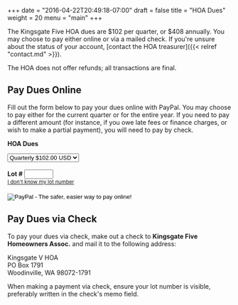 +++
date = "2016-04-22T20:49:18-07:00"
draft = false
title = "HOA Dues"
weight = 20
menu = "main"
+++

<script type="text/javascript">
var addresses = [
[ "652","12082 NE 142nd Street","Kirkland","12082","NE 142nd Street" ], 
[ "957","12402 NE 149th St.","Woodinville","12402","NE 149th St." ], 
[ "619","12403 NE 141st Way","Kirkland","12403","NE 141st Way" ], 
[ "872","12403 NE 146th Pl.","Woodinville","12403","NE 146th Pl." ], 
[ "846","12403 NE 149th St.","Woodinville","12403","NE 149th St." ], 
[ "871","12404 NE 146th Pl.","Woodinville","12404","NE 146th Pl." ], 
[ "620","12409 NE 141st Way","Kirkland","12409","NE 141st Way" ], 
[ "847","12409 NE 149th St.","Woodinville","12409","NE 149th St." ], 
[ "956","12410 NE 149th St.","Woodinville","12410","NE 149th St." ], 
[ "873","12411 NE 146th Pl.","Woodinville","12411","NE 146th Pl." ], 
[ "621","12415 NE 141st Way","Kirkland","12415","NE 141st Way" ], 
[ "848","12415 NE 149th St.","Woodinville","12415","NE 149th St." ], 
[ "955","12416 NE 149th St.","Woodinville","12416","NE 149th St." ], 
[ "874","12417 NE 146th Pl.","Woodinville","12417","NE 146th Pl." ], 
[ "835","12420 NE 141st Way","Kirkland","12420","NE 141st Way" ], 
[ "622","12421 NE 141st Way","Kirkland","12421","NE 141st Way" ], 
[ "849","12423 NE 149th","Woodinville","12423","NE 149th" ], 
[ "954","12424 NE 149th St.","Woodinville","12424","NE 149th St." ], 
[ "875","12425 NE 146th Pl","Woodinville","12425","NE 146th Pl" ], 
[ "623","12427 NE 141st Way","Kirkland","12427","NE 141st Way" ], 
[ "858","12428 NE 146th Pl.","Woodinville","12428","NE 146th Pl." ], 
[ "850","12429 NE 149th St.","Woodinville","12429","NE 149th St." ], 
[ "953","12430 NE 149th St.","Woodinville","12430","NE 149th St." ], 
[ "876","12431 NE 146th Pl.","Woodinville","12431","NE 146th Pl." ], 
[ "624","12433 NE 141st Way","Kirkland","12433","NE 141st Way" ], 
[ "952","12436 NE 149th St.","Woodinville","12436","NE 149th St." ], 
[ "877","12437 NE 146th Pl.","Woodinville","12437","NE 146th Pl." ], 
[ "878","12441 NE 146th Pl.","Woodinville","12441","NE 146th Pl." ], 
[ "951","12444 NE 149th St.","Woodinville","12444","NE 149th St." ], 
[ "950","12500 NE 148th St.","Woodinville","12500","NE 148th St." ], 
[ "625","12501 NE 141st Way","Kirkland","12501","NE 141st Way" ], 
[ "825","12502 NE 141st Way","Kirkland","12502","NE 141st Way" ], 
[ "897","12504 147th Pl. NE ","Woodinville","12504","147th Pl. NE " ], 
[ "899","12505 NE 148th St.","Woodinville","12505","NE 148th St." ], 
[ "626","12507 NE 141st Way","Kirkland","12507","NE 141st Way" ], 
[ "949","12508 NE 148th St.","Woodinville","12508","NE 148th St." ], 
[ "883","12509 NE 147th Pl.","Woodinville","12509","NE 147th Pl." ], 
[ "896","12510 NE 147th Pl.","Woodinville","12510","NE 147th Pl." ], 
[ "627","12513 NE 141st Way","Kirkland","12513","NE 141st Way" ], 
[ "900","12513 NE 148th St.","Woodinville","12513","NE 148th St." ], 
[ "895","12516 NE 147th Pl.","Woodinville","12516","NE 147th Pl." ], 
[ "948","12516 NE 148th St.","Woodinville","12516","NE 148th St." ], 
[ "884","12517 NE 147th Pl.","Woodinville","12517","NE 147th Pl." ], 
[ "901","12521 NE 148th St.","Woodinville","12521","NE 148th St." ], 
[ "894","12522 NE 147th Pl.","Woodinville","12522","NE 147th Pl." ], 
[ "947","12524 NE 148th St.","Woodinville","12524","NE 148th St." ], 
[ "902","12527 NE 148th St.","Woodinville","12527","NE 148th St." ], 
[ "946","12530 NE 149th St.","Woodinville","12530","NE 149th St." ], 
[ "903","12537 NE 148th ST.","Woodinville","12537","NE 148th ST." ], 
[ "945","12538  NE 148th St.","Woodinville","12538"," NE 148th St." ], 
[ "820","12600 NE 142nd St.","Kirkland","12600","NE 142nd St." ], 
[ "628","12601 NE 141st Way","Kirkland","12601","NE 141st Way" ], 
[ "811","12602 NE 141st Way","Kirkland","12602","NE 141st Way" ], 
[ "819","12604 NE 142nd St","Kirkland","12604","NE 142nd St" ], 
[ "810","12610 NE 141st Way","Kirkland","12610","NE 141st Way" ], 
[ "818","12610 NE 142nd St.","Kirkland","12610","NE 142nd St." ], 
[ "813","12611 NE 142nd St","Kirkland","12611","NE 142nd St" ], 
[ "817","12614 NE 142nd St.","Kirkland","12614","NE 142nd St." ], 
[ "814","12615 NE 142nd St.","Kirkland","12615","NE 142nd St." ], 
[ "639","12617 NE 141st Way","Kirkland","12617","NE 141st Way" ], 
[ "809","12618 NE 141st Way","Kirkland","12618","NE 141st Way" ], 
[ "816","12620 NE 142nd","Kirkland","12620","NE 142nd" ], 
[ "815","12621 NE 142nd St","Kirkland","12621","NE 142nd St" ], 
[ "640","12623 NE 141st Way","Kirkland","12623","NE 141st Way" ], 
[ "808","12626 NE 141st Way","Kirkland","12626","NE 141st Way" ], 
[ "641","12635 NE 141st Way","Kirkland","12635","NE 141st Way" ], 
[ "807","12636 NE 141st Way","Kirkland","12636","NE 141st Way" ], 
[ "642","12639 NE 141st Way","Kirkland","12639","NE 141st Way" ], 
[ "800","12700 NE 142nd Ct.","Kirkland","12700","NE 142nd Ct." ], 
[ "801","12701 NE 142nd Ct.","Kirkland","12701","NE 142nd Ct." ], 
[ "940","12702 NE 149th ST.","Woodinville","12702","NE 149th ST." ], 
[ "803","12703 NE 142nd Ct.","Kirkland","12703","NE 142nd Ct." ], 
[ "799","12704 NE 142nd Ct","Kirkland","12704","NE 142nd Ct" ], 
[ "802","12705 NE 142nd Ct.","Kirkland","12705","NE 142nd Ct." ], 
[ "798","12710 NE 142nd Crt","Kirkland","12710","NE 142nd Crt" ], 
[ "939","12710 NE 149th St.","Woodinville","12710","NE 149th St." ], 
[ "797","12716 NE 142nd Ct.","Kirkland","12716","NE 142nd Ct." ], 
[ "938","12718 NE 149th St.","Woodinville","12718","NE 149th St." ], 
[ "937","12800 NE 149th St.","Woodinville","12800","NE 149th St." ], 
[ "927","12801 NE 146th Pl.","Woodinville","12801","NE 146th Pl." ], 
[ "781","12802 NE 144th Pl.","Kirkland","12802","NE 144th Pl." ], 
[ "643","12803 NE 141st Ct.","Kirkland","12803","NE 141st Ct." ], 
[ "657","12803 NE 142nd Pl.","Kirkland","12803","NE 142nd Pl." ], 
[ "649","12803 NE 142nd St.","Kirkland","12803","NE 142nd St." ], 
[ "935","12803 NE 149th St.","Woodinville","12803","NE 149th St." ], 
[ "647","12806 NE 141st Ct.","Kirkland","12806","NE 141st Ct." ], 
[ "667","12806 NE 142nd Pl.","Kirkland","12806","NE 142nd Pl." ], 
[ "644","12807 NE 141st Ct.","Kirkland","12807","NE 141st Ct." ], 
[ "782","12807 NE 144th Way","Kirkland","12807","NE 144th Way" ], 
[ "928","12807 NE 146th Pl","Woodinville","12807","NE 146th Pl" ], 
[ "780","12808 NE 144th Pl.","Kirkland","12808","NE 144th Pl." ], 
[ "936","12808 NE 149th St.","Woodinville","12808","NE 149th St." ], 
[ "658","12809 NE 142nd Pl.","Kirkland","12809","NE 142nd Pl." ], 
[ "646","12810 NE 141st Ct.","Kirkland","12810","NE 141st Ct." ], 
[ "651","12810 NE 142nd St.","Kirkland","12810","NE 142nd St." ], 
[ "730","12810 NE 144th Way","Kirkland","12810","NE 144th Way" ], 
[ "645","12811 NE 141st Ct.","Kirkland","12811","NE 141st Ct." ], 
[ "650","12811 NE 142nd St.","Kirkland","12811","NE 142nd St." ], 
[ "659","12813 NE 142nd Pl.","Kirkland","12813","NE 142nd Pl." ], 
[ "666","12814 NE 142nd Pl.","Kirkland","12814","NE 142nd Pl." ], 
[ "779","12814 NE 144th Pl.","Kirkland","12814","NE 144th Pl." ], 
[ "731","12815 NE 144th Pl.","Kirkland","12815","NE 144th Pl." ], 
[ "783","12817 NE 144th Way","Kirkland","12817","NE 144th Way" ], 
[ "729","12818 NE 144th Way","Kirkland","12818","NE 144th Way" ], 
[ "660","12819 142nd Pl.","Kirkland","12819","142nd Pl." ], 
[ "665","12820 NE 142nd Pl","Kirkland","12820","NE 142nd Pl" ], 
[ "784","12821 144th Way","Kirkland","12821","144th Way" ], 
[ "664","12824 142nd Pl.","Kirkland","12824","142nd Pl." ], 
[ "728","12824 NE 144th Way","Kirkland","12824","NE 144th Way" ], 
[ "661","12825 NE 142nd Pl.","Kirkland","12825","NE 142nd Pl." ], 
[ "785","12825 NE 144th Way","Kirkland","12825","NE 144th Way" ], 
[ "663","12828 NE 142nd Pl.","Kirkland","12828","NE 142nd Pl." ], 
[ "662","12829 NE 142nd Pl.","Kirkland","12829","NE 142nd Pl." ], 
[ "786","12829 NE 144th Way","Kirkland","12829","NE 144th Way" ], 
[ "727","12832 NE 144th Way","Kirkland","12832","NE 144th Way" ], 
[ "787","12833 NE 144th Way","Kirkland","12833","NE 144th Way" ], 
[ "796","12834 NE 144th St.","Kirkland","12834","NE 144th St." ], 
[ "788","12839 NE 144th Way","Kirkland","12839","NE 144th Way" ], 
[ "726","12840 NE 144th Way","Kirkland","12840","NE 144th Way" ], 
[ "795","12842 NE 143rd St.","Kirkland","12842","NE 143rd St." ], 
[ "725","12844 NE 144th Way","Kirkland","12844","NE 144th Way" ], 
[ "670","12845 NE 143rd St.","Kirkland","12845","NE 143rd St." ], 
[ "789","12847 NE 144th Way","Kirkland","12847","NE 144th Way" ], 
[ "724","12848 NE 144th Way","Kirkland","12848","NE 144th Way" ], 
[ "794","12850 NE 143rd St.","Kirkland","12850","NE 143rd St." ], 
[ "772","12850 NE 145th Pl.","Kirkland","12850","NE 145th Pl." ], 
[ "671","12851 NE 143rd St.","Kirkland","12851","NE 143rd St." ], 
[ "773","12851 NE 145th Pl.","Kirkland","12851","NE 145th Pl." ], 
[ "723","12852 NE 144th Way","Kirkland","12852","NE 144th Way" ], 
[ "771","12854 NE 145th Pl.","Kirkland","12854","NE 145th Pl." ], 
[ "790","12855 NE 144th Way","Kirkland","12855","NE 144th Way" ], 
[ "774","12855 NE 145th Pl.","Kirkland","12855","NE 145th Pl." ], 
[ "722","12856 NE 144th Way","Kirkland","12856","NE 144th Way" ], 
[ "793","12858 NE 143rd Street","Kirkland","12858","NE 143rd Street" ], 
[ "672","12859 NE 143rd St.","Kirkland","12859","NE 143rd St." ], 
[ "775","12859 NE 145th Pl.","Kirkland","12859","NE 145th Pl." ], 
[ "776","12863 NE 145th Pl.","Kirkland","12863","NE 145th Pl." ], 
[ "732","12903 NE 144th Pl.","Kirkland","12903","NE 144th Pl." ], 
[ "765","12904 145th Ave NE","Kirkland","12904","145th Ave NE" ], 
[ "748","12904 NE 144th Pl.","Kirkland","12904","NE 144th Pl." ], 
[ "733","12907 NE 144th Pl.","Kirkland","12907","NE 144th Pl." ], 
[ "764","12910 NE 145th Pl.","Kirkland","12910","NE 145th Pl." ], 
[ "747","12912 NE 144th Pl","Kirkland","12912","NE 144th Pl" ], 
[ "734","12913 NE 144th Pl.","Kirkland","12913","NE 144th Pl." ], 
[ "753","12913 NE 145th Pl.","Kirkland","12913","NE 145th Pl." ], 
[ "763","12916 NE 145th Pl.","Kirkland","12916","NE 145th Pl." ], 
[ "735","12919 NE 144th Pl.","Kirkland","12919","NE 144th Pl." ], 
[ "736","12923 NE 144th Pl.","Kirkland","12923","NE 144th Pl." ], 
[ "762","12924 NE 145th Pl.","Kirkland","12924","NE 145th Pl." ], 
[ "754","12925 NE 145th Pl.","Kirkland","12925","NE 145th Pl." ], 
[ "761","12930 NE 145th Pl.","Kirkland","12930","NE 145th Pl." ], 
[ "717","12931 NE 144th Pl.","Kirkland","12931","NE 144th Pl." ], 
[ "755","12931 NE 145th Pl.","Kirkland","12931","NE 145th Pl." ], 
[ "760","12936 NE 145th Pl.","Kirkland","12936","NE 145th Pl." ], 
[ "756","12937 NE 145th Pl","Kirkland","12937","NE 145th Pl" ], 
[ "759","12940 NE 145th Pl","Kirkland","12940","NE 145th Pl" ], 
[ "757","12941 145th Pl.","Kirkland","12941","145th Pl." ], 
[ "758","12947 NE 145th Pl.","Kirkland","12947","NE 145th Pl." ], 
[ "680","13003 NE 143rd St.","Kirkland","13003","NE 143rd St." ], 
[ "707","13010 NE 143rd St.","Kirkland","13010","NE 143rd St." ], 
[ "716","13011 NE 144th Pl.","Kirkland","13011","NE 144th Pl." ], 
[ "700","13036 NE 143rd St.","Kirkland","13036","NE 143rd St." ], 
[ "699","13100 NE 143rd St","Kirkland","13100","NE 143rd St" ], 
[ "696","13105 NE 143rd St.","Kirkland","13105","NE 143rd St." ], 
[ "698","13108 NE 143rd St.","Kirkland","13108","NE 143rd St." ], 
[ "697","13110 NE 143RD","Kirkland","13110","NE 143RD" ], 
[ "634","14112 126th Pl. NE","Kirkland","14112","126th Pl. NE" ], 
[ "633","14113 126th PL NE ","Kirkland","14113","126th PL NE " ], 
[ "635","14116 126th Pl. NE","Kirkland","14116","126th Pl. NE" ], 
[ "632","14119 126th Pl. NE","Kirkland","14119","126th Pl. NE" ], 
[ "636","14120 126th Pl. NE","Kirkland","14120","126th Pl. NE" ], 
[ "637","14124 126th Pl. NE","Kirkland","14124","126th Pl. NE" ], 
[ "631","14125 126th Pl. NE","Kirkland","14125","126th Pl. NE" ], 
[ "836","14126 124th Place NE","Kirkland","14126","124th Place NE" ], 
[ "845","14127 124th Pl. NE","Kirkland","14127","124th Pl. NE" ], 
[ "834","14127 125th Ave NE","Kirkland","14127","125th Ave NE" ], 
[ "638","14128 126th Pl. NE","Kirkland","14128","126th Pl. NE" ], 
[ "806","14129 128th Ave NE","Kirkland","14129","128th Ave NE" ], 
[ "648","14130 128th Ave NE","Kirkland","14130","128th Ave NE" ], 
[ "824","14131 126th Ave NE","Kirkland","14131","126th Ave NE" ], 
[ "630","14131 126th Pl. NE","Kirkland","14131","126th Pl. NE" ], 
[ "826","14132 125th Ave NE","Kirkland","14132","125th Ave NE" ], 
[ "833","14133 125th Ave NE","Kirkland","14133","125th Ave NE" ], 
[ "837","14134 124th Pl. NE","Kirkland","14134","124th Pl. NE" ], 
[ "844","14135 124th Pl. NE","Kirkland","14135","124th Pl. NE" ], 
[ "812","14136 126th Ave NE","Kirkland","14136","126th Ave NE" ], 
[ "823","14137 126th Ave NE","Kirkland","14137","126th Ave NE" ], 
[ "629","14137 126th Pl. NE","Kirkland","14137","126th Pl. NE" ], 
[ "805","14137 128th Ave NE","Kirkland","14137","128th Ave NE" ], 
[ "827","14140 125th Ave NE","Kirkland","14140","125th Ave NE" ], 
[ "832","14141 125th Ave NE","Kirkland","14141","125th Ave NE" ], 
[ "838","14142 124th Pl. NE","Kirkland","14142","124th Pl. NE" ], 
[ "843","14143 124th Pl. NE","Kirkland","14143","124th Pl. NE" ], 
[ "822","14145 126th Ave NE","Kirkland","14145","126th Ave NE" ], 
[ "839","14146 124th Pl. NE","Kirkland","14146","124th Pl. NE" ], 
[ "828","14146 125th Ave NE","Kirkland","14146","125th Ave NE" ], 
[ "842","14147 124th Pl. NE","Kirkland","14147","124th Pl. NE" ], 
[ "831","14147 125th Ave NE","Kirkland","14147","125th Ave NE" ], 
[ "840","14150 124th Pl. NE","Kirkland","14150","124th Pl. NE" ], 
[ "829","14150 125th Ave NE","Kirkland","14150","125th Ave NE" ], 
[ "841","14151 124th Pl. NE","Kirkland","14151","124th Pl. NE" ], 
[ "830","14151 125th Ave NE","Kirkland","14151","125th Ave NE" ], 
[ "821","14151 126th Ave NE","Kirkland","14151","126th Ave NE" ], 
[ "804","14201 128th Ave NE","Kirkland","14201","128th Ave NE" ], 
[ "653","14212 128th Ave NE","Kirkland","14212","128th Ave NE" ], 
[ "654","14218 128th Ave NE","Kirkland","14218","128th Ave NE" ], 
[ "655","14226 128th Ave NE","Kirkland","14226","128th Ave NE" ], 
[ "656","14232 128th Ave NE","Kirkland","14232","128th Ave NE" ], 
[ "677","14250 130th Ave NE","Kirkland","14250","130th Ave NE" ], 
[ "693","14250 131st Ave NE","Kirkland","14250","131st Ave NE" ], 
[ "676","14251 130th Ave NE","Kirkland","14251","130th Ave NE" ], 
[ "692","14251 131st Ave NE","Kirkland","14251","131st Ave NE" ], 
[ "685","14252 130th Pl. NE","Kirkland","14252","130th Pl. NE" ], 
[ "684","14253 130th Pl. NE","Kirkland","14253","130th Pl. NE" ], 
[ "678","14256 130th Ave NE","Kirkland","14256","130th Ave NE" ], 
[ "694","14256 131st Ave NE","Kirkland","14256","131st Ave NE" ], 
[ "675","14257 130th Ave NE","Kirkland","14257","130th Ave NE" ], 
[ "691","14257 131st Ave NE","Kirkland","14257","131st Ave NE" ], 
[ "686","14258 130th Pl. NE","Kirkland","14258","130th Pl. NE" ], 
[ "683","14259 130th Pl. NE","Kirkland","14259","130th Pl. NE" ], 
[ "668","14260 128th Ave NE","Kirkland","14260","128th Ave NE" ], 
[ "679","14264 130th Ave NE","Kirkland","14264","130th Ave NE" ], 
[ "695","14264 131st Ave NE","Kirkland","14264","131st Ave NE" ], 
[ "674","14265 130th Ave NE","Kirkland","14265","130th Ave NE" ], 
[ "690","14265 131st Ave NE","Kirkland","14265","131st Ave NE" ], 
[ "687","14266 130th Pl. NE","Kirkland","14266","130th Pl. NE" ], 
[ "682","14267 130th Pl. NE","Kirkland","14267","130th Pl. NE" ], 
[ "669","14268 128th Ave NE","Kirkland","14268","128th Ave NE" ], 
[ "673","14271 130th Ave NE","Kirkland","14271","130th Ave NE" ], 
[ "689","14271 131st Ave NE","Kirkland","14271","131st Ave NE" ], 
[ "688","14272 130th Pl. NE","Kirkland","14272","130th Pl. NE" ], 
[ "681","14273 130th Pl. NE","Kirkland","14273","130th Pl. NE" ], 
[ "706","14303 130th Pl. NE","Kirkland","14303","130th Pl. NE" ], 
[ "708","14304 130th Ave NE","Kirkland","14304","130th Ave NE" ], 
[ "701","14304 130th Pl. NE","Kirkland","14304","130th Pl. NE" ], 
[ "792","14305 130th Ave NE","Kirkland","14305","130th Ave NE" ], 
[ "698-2","14309 131st Lane NE","Kirkland","14309","131st Lane NE" ], 
[ "702","14310 130th Pl. NE","Kirkland","14310","130th Pl. NE" ], 
[ "705","14311 130th Pl. NE","Kirkland","14311","130th Pl. NE" ], 
[ "791","14313 130th Ave NE","Kirkland","14313","130th Ave NE" ], 
[ "703","14314 130th Pl NE","Kirkland","14314","130th Pl NE" ], 
[ "704","14315 130th Pl. NE","Kirkland","14315","130th Pl. NE" ], 
[ "698-3","14317 131st Lane NE","Kirkland","14317","131st Lane NE" ], 
[ "698-1","14320 131st Lane NE","Kirkland","14320","131st Lane NE" ], 
[ "709","14400 130th Ave NE","Kirkland","14400","130th Ave NE" ], 
[ "721","14403 130th Ave NE","Kirkland","14403","130th Ave NE" ], 
[ "710","14404 130th Ave NE","Kirkland","14404","130th Ave NE" ], 
[ "711","14408 130th Ave NE","Kirkland","14408","130th Ave NE" ], 
[ "720","14409 130th Ave NE","Kirkland","14409","130th Ave NE" ], 
[ "712","14412 130th Ave NE","Kirkland","14412","130th Ave NE" ], 
[ "713","14416 130th Ave NE","Kirkland","14416","130th Ave NE" ], 
[ "719","14417 130th Ave NE","Kirkland","14417","130th Ave NE" ], 
[ "714","14420 130th Ave NE","Kirkland","14420","130th Ave NE" ], 
[ "718","14421 130th Ave NE","Kirkland","14421","130th Ave NE" ], 
[ "715","14424 130th Ave NE","Kirkland","14424","130th Ave NE" ], 
[ "737","14426 129th Pl NE","Kirkland","14426","129th Pl NE" ], 
[ "746","14427 129th Pl. NE","Kirkland","14427","129th Pl. NE" ], 
[ "778","14429 129th Ave NE","Kirkland","14429","129th Ave NE" ], 
[ "738","14432 129th Pl. NE","Kirkland","14432","129th Pl. NE" ], 
[ "745","14433 129th Pl. NE","Kirkland","14433","129th Pl. NE" ], 
[ "749","14434 129th Ave NE","Kirkland","14434","129th Ave NE" ], 
[ "777","14439 129th Ave NE","Kirkland","14439","129th Ave NE" ], 
[ "739","14440 129th Pl. NE","Kirkland","14440","129th Pl. NE" ], 
[ "744","14441 129th Pl. NE","Kirkland","14441","129th Pl. NE" ], 
[ "750","14442 129th Ave NE","Kirkland","14442","129th Ave NE" ], 
[ "740","14446 129th Pl. NE","Kirkland","14446","129th Pl. NE" ], 
[ "743","14447 129th Pl. NE","Kirkland","14447","129th Pl. NE" ], 
[ "751","14448 129th Ave NE","Kirkland","14448","129th Ave NE" ], 
[ "741","14450 129th Pl. NE","Kirkland","14450","129th Pl. NE" ], 
[ "742","14451 129th Pl. NE","Kirkland","14451","129th Pl. NE" ], 
[ "752","14454 129th Ave NE","Kirkland","14454","129th Ave NE" ], 
[ "770","14503 129th Ave NE","Kirkland","14503","129th Ave NE" ], 
[ "769","14509 129th Ave nE","Kirkland","14509","129th Ave nE" ], 
[ "766","14514 129th Ave NE","Kirkland","14514","129th Ave NE" ], 
[ "768","14515 129th Ave NE","Kirkland","14515","129th Ave NE" ], 
[ "767","14519 129th Ave NE","Kirkland","14519","129th Ave NE" ], 
[ "879","14600 125th Ave NE","Woodinville","14600","125th Ave NE" ], 
[ "910","14604 127th Ave NE","Woodinville","14604","127th Ave NE" ], 
[ "909","14605 127th Ave NE","Woodinville","14605","127th Ave NE" ], 
[ "926","14605 128th Ave NE","Woodinville","14605","128th Ave NE" ], 
[ "880","14608 125th Ave NE","Woodinville","14608","125th Ave NE" ], 
[ "925","14609 128th Ave NE","Woodinville","14609","128th Ave NE" ], 
[ "911","14610 127th Ave NE","Woodinville","14610","127th Ave NE" ], 
[ "929","14610 128th Ave NE","Woodinville","14610","128th Ave NE" ], 
[ "908","14611 127th Ave NE","Woodinville","14611","127th Ave NE" ], 
[ "859","14614 124th Pl. NE","Woodinville","14614","124th Pl. NE" ], 
[ "857","14615 125th Ave nE","Woodinville","14615","125th Ave nE" ], 
[ "881","14616 125th Ave NE","Woodinville","14616","125th Ave NE" ], 
[ "912","14616 127th Ave NE","Woodinville","14616","127th Ave NE" ], 
[ "870","14617 124th Pl. NE","Woodinville","14617","124th Pl. NE" ], 
[ "907","14617 127th Ave NE","Woodinville","14617","127th Ave NE" ], 
[ "924","14617 128th Ave NE","Woodinville","14617","128th Ave NE" ], 
[ "930","14618 128th Ave NE","Woodinville","14618","128th Ave NE" ], 
[ "856","14621 125th Ave NE","Woodinville","14621","125th Ave NE" ], 
[ "860","14622 124th Pl. NE","Woodinville","14622","124th Pl. NE" ], 
[ "869","14623 124th Pl. NE","Woodinville","14623","124th Pl. NE" ], 
[ "923","14623 128th Ave NE","Woodinville","14623","128th Ave NE" ], 
[ "882","14624 125th Ave NE","Woodinville","14624","125th Ave NE" ], 
[ "913","14624 127th Ave NE","Woodinville","14624","127th Ave NE" ], 
[ "931","14624 128th Ave NE","Woodinville","14624","128th Ave NE" ], 
[ "906","14625 127th Ave NE","Woodinville","14625","127th Ave NE" ], 
[ "855","14629 125th Ave NE","Woodinville","14629","125th Ave NE" ], 
[ "861","14630 124th Pl. NE","Woodinville","14630","124th Pl. NE" ], 
[ "914","14630 127th Ave NE","Woodinville","14630","127th Ave NE" ], 
[ "868","14631 124th Pl. NE","Woodinville","14631","124th Pl. NE" ], 
[ "905","14631 127th Ave NE","Woodinville","14631","127th Ave NE" ], 
[ "922","14631 128th Ave NE","Woodinville","14631","128th Ave NE" ], 
[ "932","14634 128th Ave NE","Woodinville","14634","128th Ave NE" ], 
[ "862","14638 124th Pl. NE","Woodinville","14638","124th Pl. NE" ], 
[ "915","14638 127th Ave NE","Woodinville","14638","127th Ave NE" ], 
[ "867","14639 124th Pl. NE","Woodinville","14639","124th Pl. NE" ], 
[ "921","14639 128th Ave NE","Woodinville","14639","128th Ave NE" ], 
[ "904","14641 127th Ave NE","Woodinville","14641","127th Ave NE" ], 
[ "933","14644 128th Ave NE","Woodinville","14644","128th Ave NE" ], 
[ "863","14646 124th Pl. NE","Woodinville","14646","124th Pl. NE" ], 
[ "866","14647 124th Pl. NE","Woodinville","14647","124th Pl. NE" ], 
[ "920","14649 128th Ave NE","Woodinville","14649","128th Ave NE" ], 
[ "864","14650 124th Pl. NE","Woodinville","14650","124th Pl. NE" ], 
[ "889","14650 126th Ave NE","Woodinville","14650","126th Ave NE" ], 
[ "934","14650 128th Ave NE","Woodinville","14650","128th Ave NE" ], 
[ "865","14651 124th Pl. NE","Woodinville","14651","124th Pl. NE" ], 
[ "888","14651 126th Ave NE","Woodinville","14651","126th Ave NE" ], 
[ "919","14653 128th Ave NE","Woodinville","14653","128th Ave NE" ], 
[ "890","14654 126th Ave NE","Woodinville","14654","126th Ave NE" ], 
[ "887","14655 126th Ave nE","Woodinville","14655","126th Ave nE" ], 
[ "886","14661 126th Ave NE","Woodinville","14661","126th Ave NE" ], 
[ "891","14662 126th Ave NE","Woodinville","14662","126th Ave NE" ], 
[ "885","14667 126th Ave NE","Woodinville","14667","126th Ave NE" ], 
[ "892","14668 126th Ave NE","Woodinville","14668","126th Ave NE" ], 
[ "893","14674 126th Ave NE","Woodinville","14674","126th Ave NE" ], 
[ "854","14701 125th Ave NE","Woodinville","14701","125th Ave NE" ], 
[ "853","14707 125th Ave NE","Woodinville","14707","125th Ave NE" ], 
[ "898","14710 125th Ave NE","Woodinville","14710","125th Ave NE" ], 
[ "852","14713 125th Ave NE","Woodinville","14713","125th Ave NE" ], 
[ "851","14719 125th Ave NE","Woodinville","14719","125th Ave NE" ], 
[ "916","14800 127th Ave NE","Woodinville","14800","127th Ave NE" ], 
[ "917","14808 127th Ave NE","Woodinville","14808","127th Ave NE" ], 
[ "918","14818 127th Ave NE","Woodinville","14818","127th Ave NE" ], 
[ "944","14819 127th Ave NE","Woodinville","14819","127th Ave NE" ], 
[ "943","14821 127th Ave NE","Woodinville","14821","127th Ave NE" ], 
[ "942","14901 127th Ave NE","Woodinville","14901","127th Ave NE" ], 
[ "941","14909 127th Ave NE","Woodinville","14909","127th Ave NE" ] ];

var selectLot = function() {
    document.getElementById("selectlink").style.display = "none";
    document.getElementById("lotfinder").style.display = "block";
};

var foundLot = function(lot) {
    document.getElementById("os1").value = lot;
    document.getElementById("lotfinder").style.display = "none";
};

var lookupLot = function() {
    var house = document.getElementById("house").value;
    var lots = [];

    if (!house) {
        alert("Enter a house number to look up your lot number.");
        return false;
    }

    // if there are streets, use them
    var streets = document.getElementById("street");
    if (streets.options.length > 1) {
        foundLot(streets.options[streets.selectedIndex].value);
        return false;
    }

    // find all lots with the given house number
    for (var i = 0; i < addresses.length; i++) {
        if (addresses[i][3] === house) {
            lots.push(addresses[i]);
        }
    }

    if (lots.length === 0) {
        alert("No lots were found with the house number '" + house + "'. " +
              "Try entering just the numbers of your house; for instance, " +
              "if your address is 123 Easy St., enter 123.");
        return false;
    } else if (lots.length === 1) {
        // just one lot, look it up
        foundLot(lots[0][0]);
    } else if (lots.length > 1) {
        // multiple lots, add street as disambiguator
        streets.style.display = "inline";
        for (var j = 0; j < lots.length; j++) {
            var opt = document.createElement("option");
            opt.value = lots[j][0];
            opt.innerHTML = lots[j][4];
            streets.appendChild(opt);
        }
    }

    return false;
};

var checkForm = function() {
    var el = document.getElementById("os1");
    if (!el.value) {
        alert("You must enter a lot number. If you don't know your lot number, try clicking 'I don't know my lot number' to look it up from your house and street number.");
        return false;
    }
    return true;
}
</script>

The Kingsgate Five HOA dues are $102 per quarter, or $408 annually. You may choose to pay either online or via a mailed check. If you're unsure about the status of your account, [contact the HOA treasurer]({{< relref "contact.md" >}}).

The HOA does not offer refunds; all transactions are final.

## Pay Dues Online

Fill out the form below to pay your dues online with PayPal. You may choose to pay either for the current quarter or for the entire year. If you need to pay a different amount (for instance, if you owe late fees or finance charges, or wish to make a partial payment), you will need to pay by check.

<form action="https://www.paypal.com/cgi-bin/webscr" method="post" onsubmit="return checkForm()" target="_top">

<input type="hidden" name="cmd" value="_s-xclick">
<input type="hidden" name="hosted_button_id" value="LNH6AZHAA35MS">
<input type="hidden" name="on0" value="HOA Dues">

<strong>HOA Dues</strong><br>

<select name="os0">
	<option value="Quarterly">Quarterly $102.00 USD</option>
	<option value="Yearly">Yearly $408.00 USD</option>
</select> 
<br />
<br />

<input type="hidden" name="on1" value="LOT #">
<strong>Lot #</strong> <input type="text" id="os1" name="os1" size="5" maxlength="5"><br />
<small><a id="selectlink" href="javascript:selectLot()">I don't know my lot number</a></small>
<div id="lotfinder" style="margin-top: 10px; display: none;">
<strong>House #</strong> <input id="house" type="text" size="5" maxlength="5">
<select id="street" style="display: none;"></select>
<button class="btn btn-default" onclick="return lookupLot();">Look up lot #</button>
</div>

<br />
<br />
<input type="hidden" name="currency_code" value="USD">
<input type="image" src="https://www.paypalobjects.com/en_US/i/btn/btn_paynowCC_LG.gif" border="0" name="submit" alt="PayPal - The safer, easier way to pay online!">
<img alt="" border="0" src="https://www.paypalobjects.com/en_US/i/scr/pixel.gif" width="1" height="1">
</form>

## Pay Dues via Check

To pay your dues via check, make out a check to **Kingsgate Five Homeowners Assoc.** and mail it to the following address:

<div class="mail">
    Kingsgate V HOA<br />
    PO  Box 1791<br />
    Woodinville, WA 98072-1791<br />
</div>

When making a payment via check, ensure your lot number is visible, preferably written in the check's memo field.

